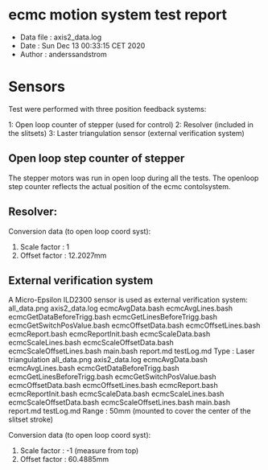 # ecmc motion system test report

* Data file   : axis2_data.log
* Date        : Sun Dec 13 00:33:15 CET 2020
* Author      : anderssandstrom

# Sensors
Test were performed with three position feedback systems:

1: Open loop counter of stepper (used for control)
2: Resolver (included in the slitsets)
3: Laster triangulation sensor (external verification system)

## Open loop step counter of stepper
The stepper motors was run in open loop during all the tests. The openloop step counter
reflects the actual position of the ecmc contolsystem.

## Resolver:
Conversion data (to open loop coord syst):
1. Scale factor : 1
2. Offset factor : 12.2027mm

## External verification system
A Micro-Epsilon ILD2300 sensor is used as external verification system:
all_data.png axis2_data.log ecmcAvgData.bash ecmcAvgLines.bash ecmcGetDataBeforeTrigg.bash ecmcGetLinesBeforeTrigg.bash ecmcGetSwitchPosValue.bash ecmcOffsetData.bash ecmcOffsetLines.bash ecmcReport.bash ecmcReportInit.bash ecmcScaleData.bash ecmcScaleLines.bash ecmcScaleOffsetData.bash ecmcScaleOffsetLines.bash main.bash report.md testLog.md Type : Laser triangulation
all_data.png axis2_data.log ecmcAvgData.bash ecmcAvgLines.bash ecmcGetDataBeforeTrigg.bash ecmcGetLinesBeforeTrigg.bash ecmcGetSwitchPosValue.bash ecmcOffsetData.bash ecmcOffsetLines.bash ecmcReport.bash ecmcReportInit.bash ecmcScaleData.bash ecmcScaleLines.bash ecmcScaleOffsetData.bash ecmcScaleOffsetLines.bash main.bash report.md testLog.md Range : 50mm (mounted to cover the center of the slitset stroke)

Conversion data (to open loop coord syst):
1. Scale factor : -1 (measure from top)
2. Offset factor : 60.4885mm

